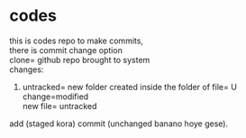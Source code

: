 # codes
this is codes repo
to make commits, <br> there is commit change option <br>
clone= github repo brought to system<br>
changes: <br>
1. untracked= new folder created inside the folder of file= U <br>
change=modified <br>
new file= untracked <br>

add (staged kora) 
commit (unchanged banano hoye gese).

